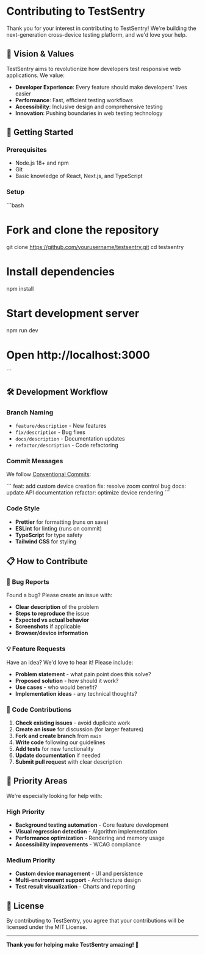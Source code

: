 # Contributing to TestSentry

Thank you for your interest in contributing to TestSentry! We're building the next-generation cross-device testing platform, and we'd love your help.

## 🌟 Vision & Values

TestSentry aims to revolutionize how developers test responsive web applications. We value:

- **Developer Experience**: Every feature should make developers' lives easier
- **Performance**: Fast, efficient testing workflows
- **Accessibility**: Inclusive design and comprehensive testing
- **Innovation**: Pushing boundaries in web testing technology

## 🚀 Getting Started

### Prerequisites

- Node.js 18+ and npm
- Git
- Basic knowledge of React, Next.js, and TypeScript

### Setup

\`\`\`bash
# Fork and clone the repository
git clone https://github.com/yourusername/testsentry.git
cd testsentry

# Install dependencies
npm install

# Start development server
npm run dev

# Open http://localhost:3000
\`\`\`

## 🛠 Development Workflow

### Branch Naming

- `feature/description` - New features
- `fix/description` - Bug fixes  
- `docs/description` - Documentation updates
- `refactor/description` - Code refactoring

### Commit Messages

We follow [Conventional Commits](https://www.conventionalcommits.org/):

\`\`\`
feat: add custom device creation
fix: resolve zoom control bug
docs: update API documentation
refactor: optimize device rendering
\`\`\`

### Code Style

- **Prettier** for formatting (runs on save)
- **ESLint** for linting (runs on commit)
- **TypeScript** for type safety
- **Tailwind CSS** for styling

## 📋 How to Contribute

### 🐛 Bug Reports

Found a bug? Please create an issue with:

- **Clear description** of the problem
- **Steps to reproduce** the issue
- **Expected vs actual behavior**
- **Screenshots** if applicable
- **Browser/device information**

### 💡 Feature Requests

Have an idea? We'd love to hear it! Please include:

- **Problem statement** - what pain point does this solve?
- **Proposed solution** - how should it work?
- **Use cases** - who would benefit?
- **Implementation ideas** - any technical thoughts?

### 🔧 Code Contributions

1. **Check existing issues** - avoid duplicate work
2. **Create an issue** for discussion (for larger features)
3. **Fork and create branch** from `main`
4. **Write code** following our guidelines
5. **Add tests** for new functionality
6. **Update documentation** if needed
7. **Submit pull request** with clear description

## 🎯 Priority Areas

We're especially looking for help with:

### High Priority
- **Background testing automation** - Core feature development
- **Visual regression detection** - Algorithm implementation
- **Performance optimization** - Rendering and memory usage
- **Accessibility improvements** - WCAG compliance

### Medium Priority  
- **Custom device management** - UI and persistence
- **Multi-environment support** - Architecture design
- **Test result visualization** - Charts and reporting

## 📄 License

By contributing to TestSentry, you agree that your contributions will be licensed under the MIT License.

---

**Thank you for helping make TestSentry amazing! 🚀**
